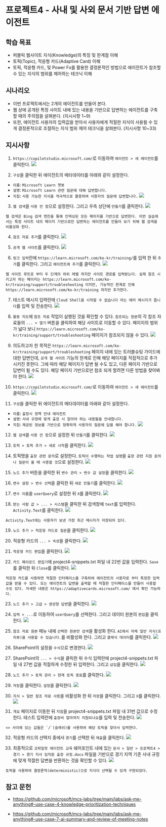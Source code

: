# 프로젝트4 - 사내 및 사외 문서 기반 답변 에이전트

## 학습 목표
- 퍼블릭 웹사이트 지식(Knowledge)의 특징 및 한계점 이해
- 토픽(Topic), 적응형 카드(Adaptive Card) 이해
- 토픽, 적응형 카드, 및 Power Fx를 활용한 결정론적인 방법으로 에이전트가 참조할 수 있는 지식의 범위를 제어하는 테크닉 이해

## 시나리오
- 이번 프로젝트에서는 2개의 에이전트를 만들어 본다. 
- 웹 상에 공개된 특정 사이트 내에 있는 내용을 기반으로 답변하는 에이전트를 구축할 때의 주의점을 살펴본다. (지시사항 1~9)
- 또한, 에이전트 사용자의 입력값을 받아서 사용자에게 적절한 지식이 사용될 수 있게 결정론적으로 조절하는 지식 범위 제어 테크닉을 살펴본다. (지시사항 10~33)

## 지시사항

1. `https://copilotstudio.microsoft.com/`로 이동하여 `에이전트 > 새 에이전트`를 클릭한다.
![](../../imgs/04-advanced-knowledge-technique/01.PNG)

2. `구성`을 클릭한 뒤 에이전트의 메타데이터를 아래와 같이 설정한다.
- `이름`: `Microsoft Learn 챗봇`
- `설명`: `Microsoft Learn 관련 질문에 대해 답변합니다.`
- `지침`: `사용 가능한 지식을 적극적으로 활용하여 사용자의 질문에 답변합니다.`
![](../../imgs/04-advanced-knowledge-technique/02.PNG)

3. `웹 검색`을 `사용 안 함`으로 설정한다. 그리고 우측 상단에 `만들기`를 클릭한다.
![](../../imgs/04-advanced-knowledge-technique/03.PNG)

```{Note}
웹 검색은 Bing 검색 엔진을 통해 인덱싱된 모든 페이지를 기반으로 답변한다. 이번 실습에서는 특정 사이트 내의 페이지 기반으로만 답변하는 에이전트를 만들어 보기 위해 웹 검색을 비활성화 한다.
```

4. `참조 자료 추가`를 클릭한다.
![](../../imgs/04-advanced-knowledge-technique/04.PNG)

5. `공개 웹 사이트`를 클릭한다.
![](../../imgs/04-advanced-knowledge-technique/05.PNG)

6. `링크 입력`란에 `https://learn.microsoft.com/ko-kr/training/`를 입력 한 뒤 `추가`를 클릭한다. 그리고 `에이전트에 추가`를 클릭한다.
![](../../imgs/04-advanced-knowledge-technique/06.PNG)

```{Note}
웹 사이트 루트로 부터 두 단계의 하위 레벨 까지만 사이트 경로를 입력받는다. 실제 참조 시키고자 하는 페이지는 https://learn.microsoft.com/ko-kr/training/support/troubleshooting 이지만, 기능적인 한계로 인해 https://learn.microsoft.com/ko-kr/training 까지만 추가한다.
```

7. 테스트 메시지 입력란에 `Cloud Shell을 시작할 수 없습니다 라는 에러 메시지가 뜹니다`를 입력 및 전송한다.
![](../../imgs/04-advanced-knowledge-technique/07.PNG)

8. `활동 지도`에 `참조 자료` 작업이 실행된 것을 확인할 수 있다. `참조되는 원본`의 각 참조 자료들의 `... > 열기` 버튼을 클릭하여 해당 사이트로 이동할 수 있다. 페이지의 범위가 넓다 보니 `https://learn.microsoft.com/ko-kr/training/support/troubleshooting` 페이지가 참조되지 않을 수 있다.
![](../../imgs/04-advanced-knowledge-technique/08.PNG)

9. 의도하고자 한 목적은 `https://learn.microsoft.com/ko-kr/training/support/troubleshooting` 페이지 내에 있는 트러블슈팅 가이드에 대한 답변인데, `공개 웹 사이트` 기능의 한계로 인해 해당 페이지를 직접적으로 추가 시키진 못한다. 그에 따라 해당 페이지가 답변 될 수도 있고, 다른 페이지 기반으로 답변이 될 수도 있다. 해당 페이지 기반으로만 참조 되게 할려면 다른 방법을 찾아봐야 한다.
![](../../imgs/04-advanced-knowledge-technique/09.PNG)

10. `https://copilotstudio.microsoft.com/`로 이동하여 `에이전트 > 새 에이전트`를 클릭한다.
![](../../imgs/04-advanced-knowledge-technique/10.PNG)

11. `구성`을 클릭한 뒤 에이전트의 메타데이터를 아래와 같이 설정한다.
- `이름`: `출장시 정책 안내 에이전트`
- `설명`: `사내 규정에 맞게 출장 시 알아야 하는 내용들을 안내합니다.`
- `지침`: `제공된 정보를 기반으로 정확하게 사용자의 질문에 답을 해야 합니다.`
![](../../imgs/04-advanced-knowledge-technique/11.PNG)

12. `웹 검색`을 `사용 안 함`으로 설정한 뒤 `만들기`를 클릭한다.
![](../../imgs/04-advanced-knowledge-technique/12.PNG)

13. `토픽 > 토픽 추가 > 새로 시작`을 클릭한다.
![](../../imgs/04-advanced-knowledge-technique/13.PNG)

14. 토픽명을 `출장 관련 문의`로 설정한다. `토픽이 수행하는 작업 설명`을 `출장 관련 지원 문의나 질문이 올 때 사용할 것`으로 설정한다.
![](../../imgs/04-advanced-knowledge-technique/14.PNG)

15. `노드 추가` 버튼을 클릭한 뒤 `변수 관리 > 변수 값 설정`을 클릭한다.
![](../../imgs/04-advanced-knowledge-technique/15.PNG)

16. `변수 설정 > 변수 선택`을 클릭한 뒤 `새로 만들기`를 클릭한다.
![](../../imgs/04-advanced-knowledge-technique/16.PNG)

17. `변수 이름`을 `userQuery`로 설정한 뒤 `X`를 클릭한다.
![](../../imgs/04-advanced-knowledge-technique/17.PNG)

18. `받는 사람 값 > ... > 시스템`을 클릭한 뒤 검색창에 `text`를 입력한다. `Activity.Text`를 클릭한다.
![](../../imgs/04-advanced-knowledge-technique/18.PNG)

```{Note}
Activity.Text에는 사용자가 보낸 가장 최근 메시지가 저장되어 있다.
```

19. `노드 추가 > 적응형 카드로 질문`을 클릭한다.
![](../../imgs/04-advanced-knowledge-technique/19.PNG)

20. 적응형 카드의 `... > 속성`을 클릭한다.
![](../../imgs/04-advanced-knowledge-technique/20.PNG)

21. `적응형 카드 편집`을 클릭한다.
![](../../imgs/04-advanced-knowledge-technique/21.PNG)

22. `카드 페이로드 편집기`에 project4-snippets.txt 파일 내 22번 값을 입력한다. `Save`를 클릭한 뒤 `Close`를 클릭한다.
![](../../imgs/04-advanced-knowledge-technique/22.PNG)

```{Note}
적응형 카드를 사용하면 적절한 인터페이스를 구축하여 에이전트의 사용자로 부터 특정한 입력 값을 받을 수 있다. 또는 에이전트의 답변을 출력할 때 적절한 인터페이스를 만들어 사용할 수도 있다. 자세한 내용은 https://adaptivecards.microsoft.com/ 에서 확인 가능하다.
```

23. `노드 추가 > 고급 > 생성형 답변`을 클릭한다.
![](../../imgs/04-advanced-knowledge-technique/23.PNG)

24. `입력 > ...`로 이동하여 `userQuery`를 선택한다. 그리고 데이터 원본의 `편집`을 클릭한다.
![](../../imgs/04-advanced-knowledge-technique/24.PNG)

25. `참조 자료 원본` 메뉴 내에 `선택한 원본만 검색`을 활성화 한다. `AI에서 자체 일반 지식(프리뷰)을 사용할 수 있습니다.`를 비활성화 한다. 그리고 `클래식 데이터`를 클릭한다.
![](../../imgs/04-advanced-knowledge-technique/25.PNG)

26. SharePoint의 설정을 `수식`으로 변경한다.
![](../../imgs/04-advanced-knowledge-technique/26.PNG)

27. SharePoint의 `... > 수식`을 클릭한 뒤 수식 입력란에 project4-snippets.txt 파일 내 27번 값을 적절하게 수정한 뒤 입력한다. 그리고 `삽입`을 클릭한다.
![](../../imgs/04-advanced-knowledge-technique/27.PNG)

28. `노드 추가 > 토픽 관리 > 현재 토픽 종료`를 클릭한다.
![](../../imgs/04-advanced-knowledge-technique/28.PNG)

29. `저장`을 클릭한다. `설정`을 클릭한다.
![](../../imgs/04-advanced-knowledge-technique/29.PNG)

30. `지식 > 일반 참조 자료 사용`을 비활성화 한 뒤 `저장`을 클릭한다. 그리고 `X`를 클릭한다.
![](../../imgs/04-advanced-knowledge-technique/30.PNG)

31. `개요` 페이지로 이동한 뒤 `지침`을 project4-snippets.txt 파일 내 31번 값으로 수정한다. 테스트 입력란에 `출장비 얼마까지 지원되나요`를 입력 및 전송한다.
![](../../imgs/04-advanced-knowledge-technique/31.PNG)

```{Note}
<> 사이에 있는 값들은 `/`(슬래쉬)를 사용하여 해당 토픽을 찾아서 입력한다.
```

32. 적응형 카드의 선택지 중에서 `경기`를 선택한 뒤 `제출`을 클릭한다.
![](../../imgs/04-advanced-knowledge-technique/32.PNG)

33. 최종적으로 `코파일럿 에이전트 교육` 쉐어포인트 내에 있는 `문서 > 일반 > 프로젝트4 > 경기 > 경기 지사 임직원 출장 규정.docx` 파일을 기반으로 경기 지역 기준 사내 규정에 맞게 적절한 답변을 반환하는 것을 확인할 수 있다.
![](../../imgs/04-advanced-knowledge-technique/33.PNG)

```{Note}
토픽을 사용하여 결정론적(deterministic)으로 지식이 선택될 수 있게 구현되었다.
```

## 참고 문헌
- https://github.com/microsoft/mcs-labs/tree/main/labs/ask-me-anything#-use-case-4-knowledge-prioritization-techniques 

- https://github.com/microsoft/mcs-labs/tree/main/labs/ask-me-anything#-use-case-7-ai-summary-and-review-of-meeting-notes 
